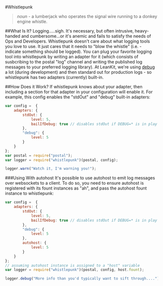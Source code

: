 #Whistlepunk

> *noun* - a lumberjack who operates the signal wire running to a donkey engine whistle.

##What Is It?
Logging.....sigh. It's necessary, but often intrusive, heavy-handed and cumbersome...or it's anemic and fails to satisfy the needs of Ops and Developers. Whistlepunk doesn't care about what logging tools you love to use. It just cares that it needs to "blow the whistle" (i.e. - indicate something should be logged). You can plug your favorite logging tool into whistlepunk by writing an adapter for it (which consists of susbcribing to the postal "log" channel and writing the published log messages to your preferred logging library). At LeanKit, we're using [debug]() a lot (during development) and then standard out for production logs - so whistlepunk has two adapters (currently) built-in.

##How Does it Work?
If whistlepunk knows about your adapter, then including a section for that adapter in your configuration will enable it. For example, this config enables the "stdOut" and "debug" built-in adapters:

```javascript
var config =  {
	adapters: {
		stdOut: {
			level: 5,
			bailIfDebug: true // disables stdOut if DEBUG=* is in play
		},
		"debug": {
			level: 5
		}
	}
};
var postal = require("postal");
var logger = require("whistlepunk")(postal, config);

logger.warn("Watch it, I'm warning you!");
```

###Using With autohost
It's possible to use autohost to emit log messages over websockets to a client. To do so, you need to ensure autohost is registered with its fount instances as "ah", and pass the autohost fount instance to whistlepunk:

```javascript
var config =  {
	adapters: {
		stdOut: {
			level: 5,
			bailIfDebug: true // disables stdOut if DEBUG=* is in play
		},
		"debug": {
			level: 5
		},
		autohost: {
			level: 5
		}
	}
};
// assuming autohost instance is assigned to a "host" variable
var logger = require("whistlepunk")(postal, config, host.fount);

logger.debug("More info than you'd typically want to sift through....");
```
